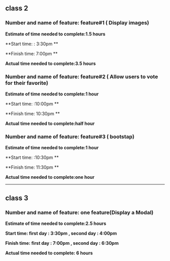 ## class 2
### Number and name of feature:  feature#1 ( Display images)

**Estimate of time needed to complete:1.5 hours**

**Start time:  : 3:30pm **

**Finish time:  7:00pm **

**Actual time needed to complete:3.5 hours**


### Number and name of feature:  feature#2 ( Allow users to vote for their favorite)

**Estimate of time needed to complete:1 hour**

**Start time:  :10:00pm **

**Finish time:  10:30pm **

**Actual time needed to complete:half  hour**

### Number and name of feature:  feature#3 ( bootstap)

**Estimate of time needed to complete:1 hour**

**Start time:  :10:30pm **

**Finish time:  11:30pm **

**Actual time needed to complete:one  hour**



_________________________________________________________________________

## class 3
### Number and name of feature: one feature(Display a Modal)

**Estimate of time needed to complete:2.5 hours**

**Start time: first day : 3:30pm , second day : 4:00pm**

**Finish time: first day : 7:00pm , second day : 6:30pm**

**Actual time needed to complete: 6 hours**
